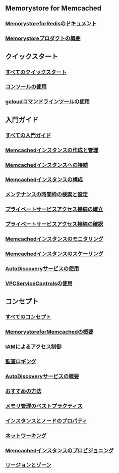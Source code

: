 ## Memorystore for Memcached
### [MemorystoreforRedisのドキュメント](https://cloud.google.com/memorystore/docs/redis)
### [Memorystoreプロダクトの概要](https://cloud.google.com/memorystore)
## クイックスタート
### [すべてのクイックスタート](https://cloud.google.com/memorystore/docs/memcached/quickstarts)
### [コンソールの使用](https://cloud.google.com/memorystore/docs/memcached/create-instance-console)
### [gcloudコマンドラインツールの使用](https://cloud.google.com/memorystore/docs/memcached/create-instance-gcloud)
## 入門ガイド
### [すべての入門ガイド](https://cloud.google.com/memorystore/docs/memcached/how-to)
### [Memcachedインスタンスの作成と管理](https://cloud.google.com/memorystore/docs/memcached/creating-managing-instances)
### [Memcachedインスタンスへの接続](https://cloud.google.com/memorystore/docs/memcached/connecting-memcached-instance)
### [Memcachedインスタンスの構成](https://cloud.google.com/memorystore/docs/memcached/configuring-memcached)
### [メンテナンスの時間枠の検索と設定](https://cloud.google.com/memorystore/docs/memcached/finding-and-setting-maintenance-windows)
### [プライベートサービスアクセス接続の確立](https://cloud.google.com/memorystore/docs/memcached/establishing-connection)
### [プライベートサービスアクセス接続の確認](https://cloud.google.com/memorystore/docs/memcached/verifying-connection)
### [Memcachedインスタンスのモニタリング](https://cloud.google.com/memorystore/docs/memcached/monitoring-instances)
### [Memcachedインスタンスのスケーリング](https://cloud.google.com/memorystore/docs/memcached/scaling-instances)
### [AutoDiscoveryサービスの使用](https://cloud.google.com/memorystore/docs/memcached/using-auto-discovery)
### [VPCServiceControlsの使用](https://cloud.google.com/memorystore/docs/memcached/using-vpc-service-controls)
## コンセプト
### [すべてのコンセプト](https://cloud.google.com/memorystore/docs/memcached/concepts)
### [MemorystoreforMemcachedの概要](https://cloud.google.com/memorystore/docs/memcached/memcached-overview)
### [IAMによるアクセス制御](https://cloud.google.com/memorystore/docs/memcached/access-control)
### [監査ロギング](https://cloud.google.com/memorystore/docs/memcached/audit-logging)
### [AutoDiscoveryサービスの概要](https://cloud.google.com/memorystore/docs/memcached/auto-discovery-overview)
### [おすすめの方法](https://cloud.google.com/memorystore/docs/memcached/best-practices)
### [メモリ管理のベストプラクティス](https://cloud.google.com/memorystore/docs/memcached/memory-management-best-practices)
### [インスタンスとノードのプロパティ](https://cloud.google.com/memorystore/docs/memcached/instance-node-properties)
### [ネットワーキング](https://cloud.google.com/memorystore/docs/memcached/networking)
### [Memcachedインスタンスのプロビジョニング](https://cloud.google.com/memorystore/docs/memcached/provisioning)
### [リージョンとゾーン](https://cloud.google.com/memorystore/docs/memcached/regions)